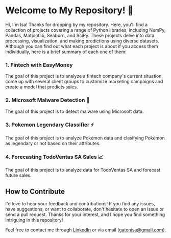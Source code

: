 # Welcome to My Repository! 🐍
Hi, I'm Isa! Thanks for dropping by my repository. 
Here, you'll find a collection of projects covering a range of Python libraries, including NumPy, Pandas, Matplotlib, Seaborn, and SciPy. These projects delve into data processing, visualization, and making predictions using diverse datasets.
Although you can find out what each project is about if you access them individually, here is a brief summary of each one of them:

### 1. Fintech with EasyMoney
The goal of this project is to analyze a fintech company's current situation, come up with several client groups to customize marketing campaigns and create a model that predicts sales. 

### 2. Microsoft Malware Detection 🦠
The goal of this project is to detect malware using Microsoft data.

### 3. Pokemon Legendary Classifier ⚡
The goal of this project is to analyze Pokémon data and clasifying Pokémon as legendary or not based on their attributes.

### 4. Forecasting TodoVentas SA Sales 📈
The goal of this project is to analyze data for TodoVentas SA and forecast future sales.

## How to Contribute 
I'd love to hear your feedback and contributions! If you find any issues, have suggestions, or want to collaborate, don't hesitate to open an issue or send a pull request.
Thanks for your interest, and I hope you find something intriguing in this repository!

Feel free to contact me through [LinkedIn](www.linkedin.com/in/isabelgaton) or via email (gatonisa@gmail.com).
